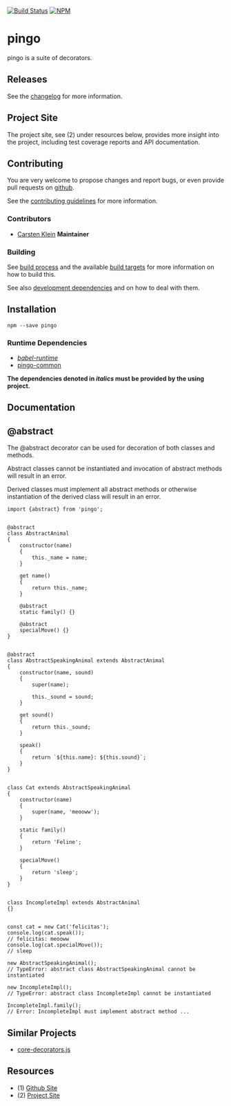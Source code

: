 [![Build Status](https://travis-ci.org/coldrye-es/pingo.svg?branch=master)](https://travis-ci.org/coldrye-es/pingo)
[![NPM](https://nodei.co/npm/pingo.png?mini=true)](https://nodei.co/npm/pingo/)

# pingo

pingo is a suite of decorators.


## Releases

See the [changelog](https://github.com/coldrye-es/pingo/blob/master/CHANGELOG.md) for more information.


## Project Site

The project site, see (2) under resources below, provides more insight into the project,
including test coverage reports and API documentation.


## Contributing

You are very welcome to propose changes and report bugs, or even provide pull
requests on [github](https://github.com/coldrye-es/pingo).

See the [contributing guidelines](https://github.com/coldrye-es/pingo/blob/master/CONTRIBUTING.md) for more information.


### Contributors

 - [Carsten Klein](https://github.com/silkentrance) **Maintainer**


### Building

See [build process](https://github.com/coldrye-es/esmake#build-process) and the available [build targets](https://github.com/coldrye-es/esmake#makefilesoftwarein)
for more information on how to build this.

See also [development dependencies](https://github.com/coldrye-es/esmake#development-dependencies) and on how to deal with them.


## Installation

``npm --save pingo``


### Runtime Dependencies

 - _[babel-runtime](https://github.com/babel/babel)_
 - [pingo-common](https://github.com/coldrye-es/pingo-common)

**The dependencies denoted in _italics_ must be provided by the using project.**


## Documentation


## @abstract

The @abstract decorator can be used for decoration of both classes and methods.

Abstract classes cannot be instantiated and invocation of abstract methods will
result in an error.

Derived classes must implement all abstract methods or otherwise instantiation
of the derived class will result in an error.


```
import {abstract} from 'pingo';


@abstract
class AbstractAnimal
{
    constructor(name)
    {
        this._name = name;
    }

    get name()
    {
        return this._name;
    }

    @abstract
    static family() {}

    @abstract
    specialMove() {}
}


@abstract
class AbstractSpeakingAnimal extends AbstractAnimal
{
    constructor(name, sound)
    {
        super(name);
    
        this._sound = sound;
    }

    get sound()
    {
        return this._sound;
    }

    speak()
    {
        return `${this.name}: ${this.sound}`;
    }
}


class Cat extends AbstractSpeakingAnimal
{
    constructor(name)
    {
        super(name, 'meooww');
    }

    static family()
    {
        return 'Feline';
    }

    specialMove()
    {
        return 'sleep';
    }
}


class IncompleteImpl extends AbstractAnimal
{}


const cat = new Cat('felicitas');
console.log(cat.speak());
// felicitas: meooww
console.log(cat.specialMove());
// sleep

new AbstractSpeakingAnimal();
// TypeError: abstract class AbstractSpeakingAnimal cannot be instantiated

new IncompleteImpl();
// TypeError: abstract class IncompleteImpl cannot be instantiated

IncompleteImpl.family();
// Error: IncompleteImpl must implement abstract method ...
```


## Similar Projects

- [core-decorators.js](https://github.com/jayphelps/core-decorators.js)


## Resources

 - (1) [Github Site](https://github.com/coldrye-es/pingo)
 - (2) [Project Site](http://pingo.es.coldrye.eu)

